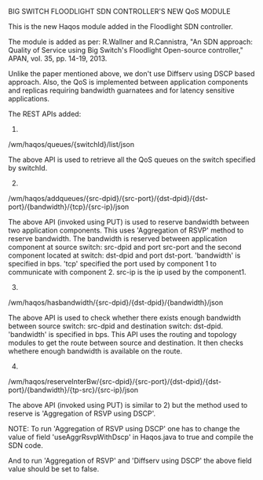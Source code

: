 
BIG SWITCH FLOODLIGHT SDN CONTROLLER'S NEW QoS MODULE


This is the new Haqos module added in the Floodlight SDN controller.

The module is added as per:
R.Wallner and R.Cannistra, "An SDN approach: Quality of Service using Big Switch's Floodlight Open-source controller,"
APAN, vol. 35, pp. 14-19, 2013.

Unlike the paper mentioned above, we don't use Diffserv using DSCP based approach.
Also, the QoS is implemented between application components and replicas 
requiring bandwidth guarnatees and for latency sensitive applications.

The REST APIs added:

1) 
/wm/haqos/queues/{switchId}/list/json

The above API is used to retrieve all the QoS queues on the switch
specified by switchId.


2)
/wm/haqos/addqueues/{src-dpid}/{src-port}/{dst-dpid}/{dst-port}/{bandwidth}/{tcp}/{src-ip}/json

The above API (invoked using PUT) is used to reserve bandwidth between two 
application components. This uses 'Aggregation of RSVP' method to reserve 
bandwidth. The bandwidth is reserved between application component at source 
switch: src-dpid and port src-port and the second component located at switch:
dst-dpid and port dst-port. 'bandwidth' is specified in bps. 'tcp' specified 
the port used by component 1 to communicate with component 2. src-ip is the ip
used by the component1.


3)
/wm/haqos/hasbandwidth/{src-dpid}/{dst-dpid}/{bandwidth}/json

The above API is used to check whether there exists enough bandwidth between
source switch: src-dpid and destination switch: dst-dpid. 'bandwidth' is 
specified in bps. This API uses the routing and topology modules to get the
route between source and destination. It then checks whethere enough
bandwidth is available on the route.


4)
/wm/haqos/reserveInterBw/{src-dpid}/{src-port}/{dst-dpid}/{dst-port}/{bandwidth}/{tp-src}/{src-ip}/json

The above API (invoked using PUT) is similar to 2) but the method used to 
reserve is 'Aggregation of RSVP using DSCP'.





NOTE: To run 'Aggregation of RSVP using DSCP' one has to change the value of
field 'useAggrRsvpWithDscp' in Haqos.java to true and compile the SDN code.

And to run 'Aggregation of RSVP' and 'Diffserv using DSCP' the above field
value should be set to false.
